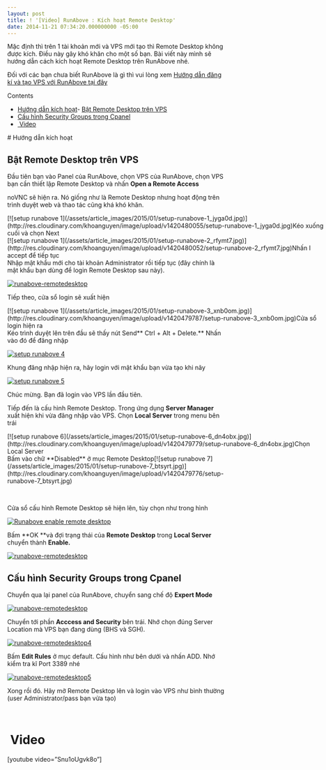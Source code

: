 ```yaml
---
layout: post
title: ! '[Video] RunAbove : Kích hoạt Remote Desktop'
date: 2014-11-21 07:34:20.000000000 -05:00
---
```


Mặc định thì trên 1 tài khoản mới và VPS mới tạo thì Remote Desktop không được kích. Điều này gây khó khăn cho một số bạn. Bài viết này mình sẽ hướng dẫn cách kích hoạt Remote Desktop trên RunAbove nhé.

Đối với các bạn chưa biết RunAbove là gì thì vui lòng xem [Hướng dẫn đăng kí và tạo VPS với RunAbove tại đây](http://khoanguyen.me/runabove-6-thang-vps-windows-mien-phi/ "RunAbove : 6 tháng VPS 2GB RAM Windows miễn phí")

<div class="toc_wrap_right toc_transparent no_bullets" id="toc_container">Contents

- [Hướng dẫn kích hoạt](#Hng_dn_kch_hot)- [Bật Remote Desktop trên VPS](#Bt_Remote_Desktop_trn_VPS)
- [Cấu hình Security Groups trong Cpanel](#Cu_hnh_Security_Groups_trong_Cpanel)
- [ Video](#Video)

</div>
# <span id="Hng_dn_kch_hot">Hướng dẫn kích hoạt</span>


## <span id="Bt_Remote_Desktop_trn_VPS">Bật Remote Desktop trên VPS</span>

Đầu tiên bạn vào Panel của RunAbove, chọn VPS của RunAbove, chọn VPS bạn cần thiết lập Remote Desktop và nhấn **Open a Remote Access**

noVNC sẽ hiện ra. Nó giống như là Remote Desktop nhưng hoạt động trên trình duyệt web và thao tác cũng khá khó khăn.

<div class="wp-caption aligncenter" id="attachment_139" style="width: 730px">[![setup runabove 1](/assets/article_images/2015/01/setup-runabove-1_jyga0d.jpg)](http://res.cloudinary.com/khoanguyen/image/upload/v1420480055/setup-runabove-1_jyga0d.jpg)Kéo xuống cuối và chọn Next

</div><div class="wp-caption aligncenter" id="attachment_140" style="width: 730px">[![setup runabove 1](/assets/article_images/2015/01/setup-runabove-2_rfymt7.jpg)](http://res.cloudinary.com/khoanguyen/image/upload/v1420480052/setup-runabove-2_rfymt7.jpg)Nhấn I accept để tiếp tục

</div>Nhập mật khẩu mới cho tài khoản Administrator rồi tiếp tục (đây chính là mật khẩu bạn dùng để login Remote Desktop sau này).

[![runabove-remotedesktop](/assets/article_images/2015/01/runabove-remotedesktop_rlkqjl.jpg)](http://res.cloudinary.com/khoanguyen/image/upload/v1420479770/runabove-remotedesktop_rlkqjl.jpg)

Tiếp theo, cửa sổ login sẽ xuất hiện

<div class="wp-caption aligncenter" id="attachment_141" style="width: 730px">[![setup runabove 1](/assets/article_images/2015/01/setup-runabove-3_xnb0om.jpg)](http://res.cloudinary.com/khoanguyen/image/upload/v1420479787/setup-runabove-3_xnb0om.jpg)Cửa sổ login hiện ra

</div>Kéo trình duyệt lên trên đầu sẽ thấy nút Send** Ctrl + Alt + Delete.** Nhấn vào đó để đăng nhập

[![setup runabove 4](/assets/article_images/2015/01/setup-runabove-4_rxxrkb.jpg)](http://res.cloudinary.com/khoanguyen/image/upload/v1420479785/setup-runabove-4_rxxrkb.jpg)

Khung đăng nhập hiện ra, hãy login với mật khẩu bạn vừa tạo khi nãy

[![setup runabove 5](/assets/article_images/2015/01/setup-runabove-5_gwutki.jpg)](http://res.cloudinary.com/khoanguyen/image/upload/v1420479782/setup-runabove-5_gwutki.jpg)

Chúc mừng. Bạn đã login vào VPS lần đầu tiên.

Tiếp đến là cấu hình Remote Desktop. Trong ứng dụng **Server Manager** xuất hiện khi vừa đăng nhập vào VPS. Chọn **Local Server** trong menu bên trái

<div class="wp-caption aligncenter" id="attachment_144" style="width: 730px">[![setup runabove 6](/assets/article_images/2015/01/setup-runabove-6_dn4obx.jpg)](http://res.cloudinary.com/khoanguyen/image/upload/v1420479779/setup-runabove-6_dn4obx.jpg)Chọn Local Server

</div>Bấm vào chữ **Disabled** ở mục Remote Desktop[![setup runabove 7](/assets/article_images/2015/01/setup-runabove-7_btsyrt.jpg)](http://res.cloudinary.com/khoanguyen/image/upload/v1420479776/setup-runabove-7_btsyrt.jpg)

 

Cửa sổ cấu hình Remote Desktop sẽ hiện lên, tùy chọn như trong hình

[![Runabove enable remote desktop](/assets/article_images/2015/01/setup-runabove-9_hqbecs.jpg)](/assets/article_images/2015/01/setup-runabove-9_hqbecs.jpg)

Bấm **OK **và đợi trạng thái của **Remote Desktop** trong **Local Server** chuyển thành **Enable.**

[![runabove-remotedesktop](/assets/article_images/2015/01/runabove-remotedesktop21_rtioqd.jpg)](http://res.cloudinary.com/khoanguyen/image/upload/v1420479765/runabove-remotedesktop21_rtioqd.jpg)


## <span id="Cu_hnh_Security_Groups_trong_Cpanel">Cấu hình Security Groups trong Cpanel</span>

Chuyển qua lại panel của RunAbove, chuyển sang chế độ **Expert Mode**

[![runabove-remotedesktop](/assets/article_images/2015/01/runabove-remotedesktop3_n3trw8.jpg)](/assets/article_images/2015/01/runabove-remotedesktop3_n3trw8.jpg)

Chuyển tới phần **Acccess and Security** bên trái. Nhớ chọn đúng Server Location mà VPS bạn đang dùng (BHS và SGH).

[![runabove-remotedesktop4](/assets/article_images/2015/01/runabove-remotedesktop4_lw48tu.jpg)](http://res.cloudinary.com/khoanguyen/image/upload/v1420479708/runabove-remotedesktop4_lw48tu.jpg)

Bấm **Edit Rules** ở mục default. Cấu hình như bên dưới và nhấn ADD. Nhớ kiểm tra kĩ Port 3389 nhé

[![runabove-remotedesktop5](/assets/article_images/2015/01/runabove-remotedesktop5_byllmd.jpg)](http://res.cloudinary.com/khoanguyen/image/upload/v1420479705/runabove-remotedesktop5_byllmd.jpg)

Xong rồi đó. Hãy mở Remote Desktop lên và login vào VPS như bình thường (user Administrator/pass bạn vừa tạo)

 


# <span id="Video"> Video</span>

[youtube video=”Snu1oUgvk8o”]

 

 

 

 


